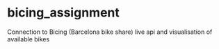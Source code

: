 # bicing_assignment
Connection to Bicing (Barcelona bike share) live api and visualisation of available bikes
